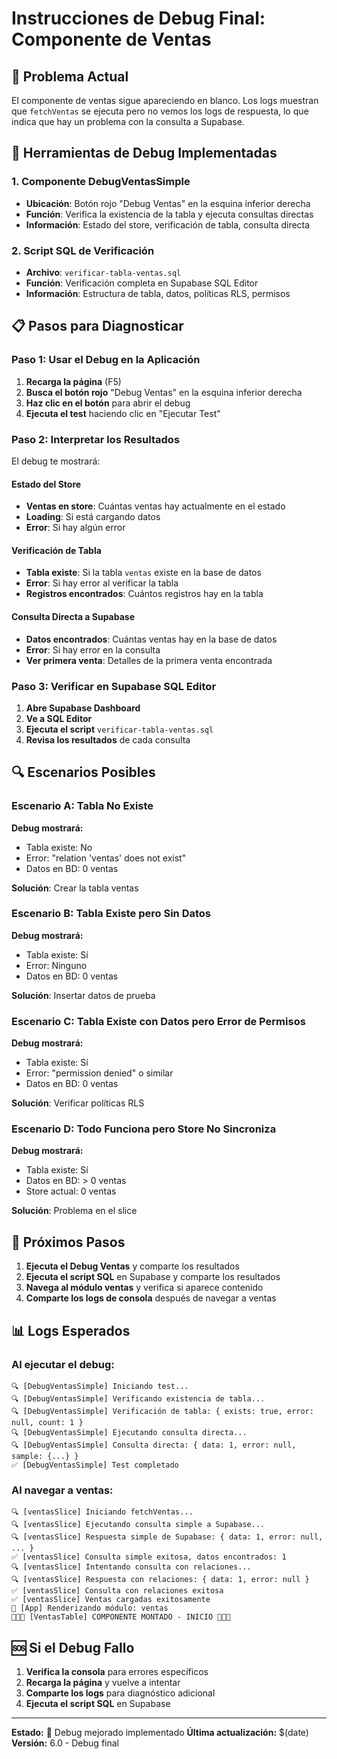 # Instrucciones de Debug Final: Componente de Ventas

## 🎯 Problema Actual

El componente de ventas sigue apareciendo en blanco. Los logs muestran que `fetchVentas` se ejecuta pero no vemos los logs de respuesta, lo que indica que hay un problema con la consulta a Supabase.

## 🔧 Herramientas de Debug Implementadas

### 1. Componente DebugVentasSimple
- **Ubicación**: Botón rojo "Debug Ventas" en la esquina inferior derecha
- **Función**: Verifica la existencia de la tabla y ejecuta consultas directas
- **Información**: Estado del store, verificación de tabla, consulta directa

### 2. Script SQL de Verificación
- **Archivo**: `verificar-tabla-ventas.sql`
- **Función**: Verificación completa en Supabase SQL Editor
- **Información**: Estructura de tabla, datos, políticas RLS, permisos

## 📋 Pasos para Diagnosticar

### Paso 1: Usar el Debug en la Aplicación
1. **Recarga la página** (F5)
2. **Busca el botón rojo** "Debug Ventas" en la esquina inferior derecha
3. **Haz clic en el botón** para abrir el debug
4. **Ejecuta el test** haciendo clic en "Ejecutar Test"

### Paso 2: Interpretar los Resultados

El debug te mostrará:

#### Estado del Store
- **Ventas en store**: Cuántas ventas hay actualmente en el estado
- **Loading**: Si está cargando datos
- **Error**: Si hay algún error

#### Verificación de Tabla
- **Tabla existe**: Si la tabla `ventas` existe en la base de datos
- **Error**: Si hay error al verificar la tabla
- **Registros encontrados**: Cuántos registros hay en la tabla

#### Consulta Directa a Supabase
- **Datos encontrados**: Cuántas ventas hay en la base de datos
- **Error**: Si hay error en la consulta
- **Ver primera venta**: Detalles de la primera venta encontrada

### Paso 3: Verificar en Supabase SQL Editor
1. **Abre Supabase Dashboard**
2. **Ve a SQL Editor**
3. **Ejecuta el script** `verificar-tabla-ventas.sql`
4. **Revisa los resultados** de cada consulta

## 🔍 Escenarios Posibles

### Escenario A: Tabla No Existe
**Debug mostrará:**
- Tabla existe: No
- Error: "relation 'ventas' does not exist"
- Datos en BD: 0 ventas

**Solución**: Crear la tabla ventas

### Escenario B: Tabla Existe pero Sin Datos
**Debug mostrará:**
- Tabla existe: Sí
- Error: Ninguno
- Datos en BD: 0 ventas

**Solución**: Insertar datos de prueba

### Escenario C: Tabla Existe con Datos pero Error de Permisos
**Debug mostrará:**
- Tabla existe: Sí
- Error: "permission denied" o similar
- Datos en BD: 0 ventas

**Solución**: Verificar políticas RLS

### Escenario D: Todo Funciona pero Store No Sincroniza
**Debug mostrará:**
- Tabla existe: Sí
- Datos en BD: > 0 ventas
- Store actual: 0 ventas

**Solución**: Problema en el slice

## 🚀 Próximos Pasos

1. **Ejecuta el Debug Ventas** y comparte los resultados
2. **Ejecuta el script SQL** en Supabase y comparte los resultados
3. **Navega al módulo ventas** y verifica si aparece contenido
4. **Comparte los logs de consola** después de navegar a ventas

## 📊 Logs Esperados

### Al ejecutar el debug:
```
🔍 [DebugVentasSimple] Iniciando test...
🔍 [DebugVentasSimple] Verificando existencia de tabla...
🔍 [DebugVentasSimple] Verificación de tabla: { exists: true, error: null, count: 1 }
🔍 [DebugVentasSimple] Ejecutando consulta directa...
🔍 [DebugVentasSimple] Consulta directa: { data: 1, error: null, sample: {...} }
✅ [DebugVentasSimple] Test completado
```

### Al navegar a ventas:
```
🔍 [ventasSlice] Iniciando fetchVentas...
🔍 [ventasSlice] Ejecutando consulta simple a Supabase...
🔍 [ventasSlice] Respuesta simple de Supabase: { data: 1, error: null, ... }
✅ [ventasSlice] Consulta simple exitosa, datos encontrados: 1
🔍 [ventasSlice] Intentando consulta con relaciones...
🔍 [ventasSlice] Respuesta con relaciones: { data: 1, error: null }
✅ [ventasSlice] Consulta con relaciones exitosa
✅ [ventasSlice] Ventas cargadas exitosamente
🎯 [App] Renderizando módulo: ventas
🚀🚀🚀 [VentasTable] COMPONENTE MONTADO - INICIO 🚀🚀🚀
```

## 🆘 Si el Debug Fallo

1. **Verifica la consola** para errores específicos
2. **Recarga la página** y vuelve a intentar
3. **Comparte los logs** para diagnóstico adicional
4. **Ejecuta el script SQL** en Supabase

---

**Estado:** 🔧 Debug mejorado implementado
**Última actualización:** $(date)
**Versión:** 6.0 - Debug final
